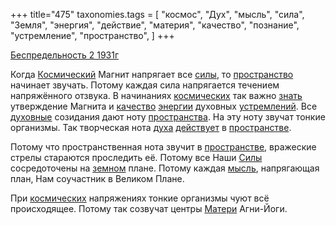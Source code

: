 +++
title="475"
taxonomies.tags = [
 "космос",
 "Дух",
 "мысль",
 "сила",
 "Земля",
 "энергия",
 "действие",
 "материя",
 "качество",
 "познание",
 "устремление",
 "пространство",
]
+++

[Беспредельность 2 1931г](/agni/1931)

Когда [Космический](/tags/космос) Магнит напрягает все [силы](/tags/сила), то [пространство](/tags/пространство) начинает звучать. Потому каждая сила напрягается течением напряжённого отзвука. В начинаниях [космических](/tags/космос) так важно [знать](/tags/познание) утверждение Магнита и [качество](/tags/качество) [энергии](/tags/энергия) духовных [устремлений](/tags/устремление). Все [духовные](/tags/Дух) созидания дают ноту [пространства](/tags/пространство). На эту ноту звучат тонкие организмы. Так творческая нота [духа](/tags/Дух) [действует](/tags/действие) в [пространстве](/tags/пространство).   

Потому что пространственная нота звучит в [пространстве](/tags/пространство), вражеские стрелы стараются проследить её. Потому все Наши [Силы](/tags/сила) сосредоточены на [земном](/tags/Земля) плане. Потому каждая [мысль](/tags/мысль), напрягающая план, Нам соучастник в Великом Плане.   

При [космических](/tags/космос) напряжениях тонкие организмы чуют всё происходящее. Потому так созвучат центры [Матери](/tags/материя) Агни-Йоги.   

